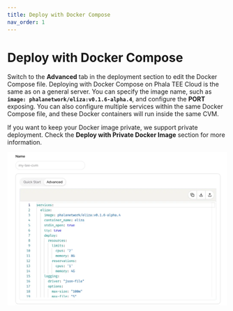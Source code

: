 ```yaml
---
title: Deploy with Docker Compose
nav_order: 1
---
```


# Deploy with Docker Compose

Switch to the **Advanced** tab in the deployment section to edit the Docker Compose file. Deploying with Docker Compose on Phala TEE Cloud is the same as on a general server. You can specify the image name, such as **`image: phalanetwork/eliza:v0.1.6-alpha.4`**, and configure the **PORT** exposing. You can also configure multiple services within the same Docker Compose file, and these Docker containers will run inside the same CVM.

If you want to keep your Docker image private, we support private deployment. Check the **Deploy with Private Docker Image** section for more information.

![compose-deployment](/imgs/compose-deployment.png)
